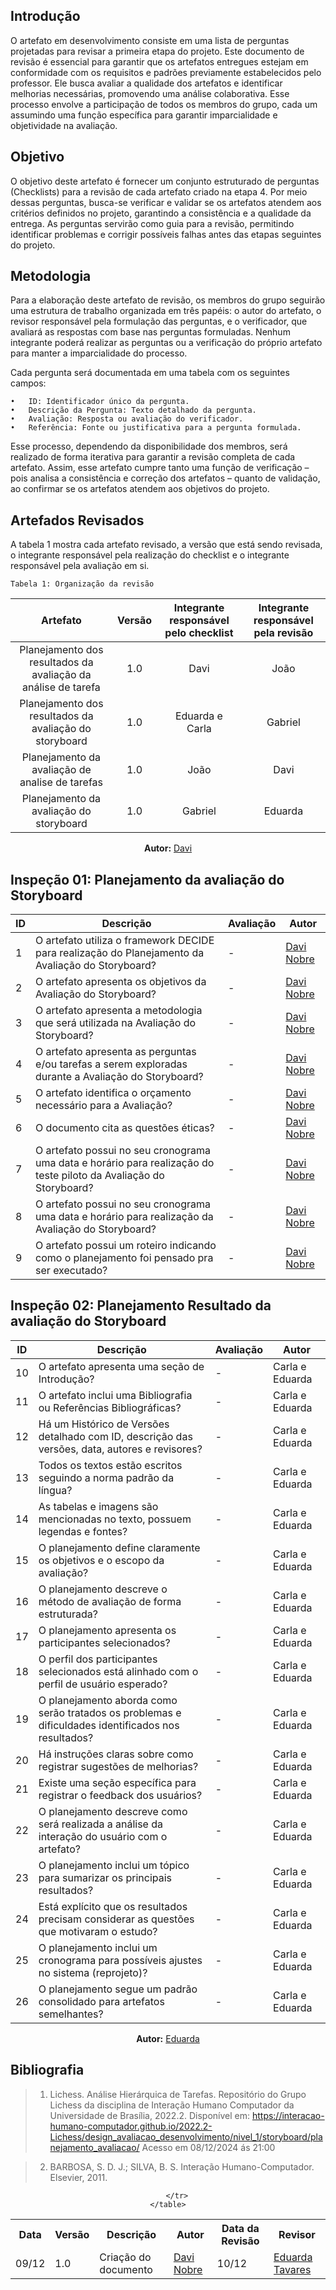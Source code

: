 ## Introdução
O artefato em desenvolvimento consiste em uma lista de perguntas projetadas para revisar a primeira etapa do projeto. Este documento de revisão é essencial para garantir que os artefatos entregues estejam em conformidade com os requisitos e padrões previamente estabelecidos pelo professor. Ele busca avaliar a qualidade dos artefatos e identificar melhorias necessárias, promovendo uma análise colaborativa. Esse processo envolve a participação de todos os membros do grupo, cada um assumindo uma função específica para garantir imparcialidade e objetividade na avaliação.

## Objetivo
O objetivo deste artefato é fornecer um conjunto estruturado de perguntas (Checklists) para a revisão de cada artefato criado na etapa 4. Por meio dessas perguntas, busca-se verificar e validar se os artefatos atendem aos critérios definidos no projeto, garantindo a consistência e a qualidade da entrega. As perguntas servirão como guia para a revisão, permitindo identificar problemas e corrigir possíveis falhas antes das etapas seguintes do projeto.

## Metodologia
Para a elaboração deste artefato de revisão, os membros do grupo seguirão uma estrutura de trabalho organizada em três papéis: o autor do artefato, o revisor responsável pela formulação das perguntas, e o verificador, que avaliará as respostas com base nas perguntas formuladas. Nenhum integrante poderá realizar as perguntas ou a verificação do próprio artefato para manter a imparcialidade do processo.

Cada pergunta será documentada em uma tabela com os seguintes campos:

	•	ID: Identificador único da pergunta.
	•	Descrição da Pergunta: Texto detalhado da pergunta.
	•	Avaliação: Resposta ou avaliação do verificador.
	•	Referência: Fonte ou justificativa para a pergunta formulada.

Esse processo, dependendo da disponibilidade dos membros, será realizado de forma iterativa para garantir a revisão completa de cada artefato. Assim, esse artefato cumpre tanto uma função de verificação – pois analisa a consistência e correção dos artefatos – quanto de validação, ao confirmar se os artefatos atendem aos objetivos do projeto.

## Artefados Revisados
A tabela 1 mostra cada artefato revisado, a versão que está sendo revisada, o integrante responsável pela realização do checklist e o integrante responsável pela avaliação em si.



    Tabela 1: Organização da revisão
|                           Artefato                            | Versão | Integrante responsável pelo checklist | Integrante responsável pela revisão |
| :-----------------------------------------------------------: | :----: | :-----------------------------------: | :---------------------------------: |
| Planejamento dos resultados da avaliação da análise de tarefa |  1.0   |                 Davi                  |                João                 |
|    Planejamento dos resultados da avaliação do storyboard     |  1.0   |            Eduarda e Carla            |               Gabriel               |
|        Planejamento da avaliação de analise de tarefas        |  1.0   |                 João                  |                Davi                 |
|            Planejamento da avaliação do storyboard            |  1.0   |                Gabriel                |               Eduarda               |

<p align="center"><b>Autor:</b> <a href="https://github.com/Jagaima">Davi</a></p> 


## Inspeção 01: Planejamento da avaliação do Storyboard

| ID  | Descrição                                                                                                          | Avaliação | Autor                                    |
| --- | ------------------------------------------------------------------------------------------------------------------ | --------- | ---------------------------------------- |
| 1   | O artefato utiliza o framework DECIDE para realização do Planejamento da Avaliação do Storyboard?                  | -         | [Davi Nobre](https://github.com/Jagaima) |
| 2   | O artefato apresenta os objetivos da Avaliação do Storyboard?                                                      | -         | [Davi Nobre](https://github.com/Jagaima) |
| 3   | O artefato apresenta a metodologia que será utilizada na Avaliação do Storyboard?                                  | -         | [Davi Nobre](https://github.com/Jagaima) |
| 4   | O artefato apresenta as perguntas e/ou tarefas a serem exploradas durante a Avaliação do Storyboard?               | -         | [Davi Nobre](https://github.com/Jagaima) |
| 5   | O artefato identifica o orçamento necessário para a Avaliação?                                                     | -         | [Davi Nobre](https://github.com/Jagaima) |
| 6   | O documento cita as questões éticas?                                                                               | -         | [Davi Nobre](https://github.com/Jagaima) |
| 7   | O artefato possui no seu cronograma uma data e horário para realização do teste piloto da Avaliação do Storyboard? | -         | [Davi Nobre](https://github.com/Jagaima) |
| 8   | O artefato possui no seu cronograma uma data e horário para realização da Avaliação do Storyboard?                 | -         | [Davi Nobre](https://github.com/Jagaima) |
| 9   | O artefato possui um roteiro indicando como o planejamento foi pensado pra ser executado?                          | -         | [Davi Nobre](https://github.com/Jagaima) |

## Inspeção 02: Planejamento Resultado da avaliação do Storyboard

| ID  | Descrição                                                                                           | Avaliação | Autor           |
| --- | --------------------------------------------------------------------------------------------------- | --------- | --------------- |
| 10  | O artefato apresenta uma seção de Introdução?                                                       | -         | Carla e Eduarda |
| 11  | O artefato inclui uma Bibliografia ou Referências Bibliográficas?                                   | -         | Carla e Eduarda |
| 12  | Há um Histórico de Versões detalhado com ID, descrição das versões, data, autores e revisores?      | -         | Carla e Eduarda |
| 13  | Todos os textos estão escritos seguindo a norma padrão da língua?                                   | -         | Carla e Eduarda |
| 14  | As tabelas e imagens são mencionadas no texto, possuem legendas e fontes?                           | -         | Carla e Eduarda |
| 15  | O planejamento define claramente os objetivos e o escopo da avaliação?                              | -         | Carla e Eduarda |
| 16  | O planejamento descreve o método de avaliação de forma estruturada?                                 | -         | Carla e Eduarda |
| 17  | O planejamento apresenta os participantes selecionados?                                             | -         | Carla e Eduarda |
| 18  | O perfil dos participantes selecionados está alinhado com o perfil de usuário esperado?             | -         | Carla e Eduarda |
| 19  | O planejamento aborda como serão tratados os problemas e dificuldades identificados nos resultados? | -         | Carla e Eduarda |
| 20  | Há instruções claras sobre como registrar sugestões de melhorias?                                   | -         | Carla e Eduarda |
| 21  | Existe uma seção específica para registrar o feedback dos usuários?                                 | -         | Carla e Eduarda |
| 22  | O planejamento descreve como será realizada a análise da interação do usuário com o artefato?       | -         | Carla e Eduarda |
| 23  | O planejamento inclui um tópico para sumarizar os principais resultados?                            | -         | Carla e Eduarda |
| 24  | Está explícito que os resultados precisam considerar as questões que motivaram o estudo?            | -         | Carla e Eduarda |
| 25  | O planejamento inclui um cronograma para possíveis ajustes no sistema (reprojeto)?                  | -         | Carla e Eduarda |
| 26  | O planejamento segue um padrão consolidado para artefatos semelhantes?                              | -         | Carla e Eduarda |

<p align="center"><b>Autor:</b> <a href="https://github.com/erteduarda">Eduarda</a></p> 

## Bibliografia

> 1. Lichess. Análise Hierárquica de Tarefas. Repositório do Grupo Lichess da disciplina de Interação Humano Computador da Universidade de Brasília, 2022.2. Disponível em: <https://interacao-humano-computador.github.io/2022.2-Lichess/design_avaliacao_desenvolvimento/nivel_1/storyboard/planejamento_avaliacao/> Acesso em 08/12/2024 ás 21:00

> 2. BARBOSA, S. D. J.; SILVA, B. S. Interação Humano-Computador. Elsevier, 2011.

<div align="center">
    <table>
        <tr>
            <th>Data</th>
            <th>Versão</th>
            <th>Descrição</th>
            <th>Autor</th>
            <th>Data da Revisão</th>
            <th>Revisor</th>
        </tr>
        <tr>
            <td>09/12</td>
            <td>1.0</td>
            <td>Criação do documento</td>
            <td><a href="https://github.com/Jagaima">Davi Nobre</a></td>
            <td>10/12</td>
            <td><a href="https://github.com/erteduarda">Eduarda Tavares</a></td>

        </tr>
    </table>
</div>